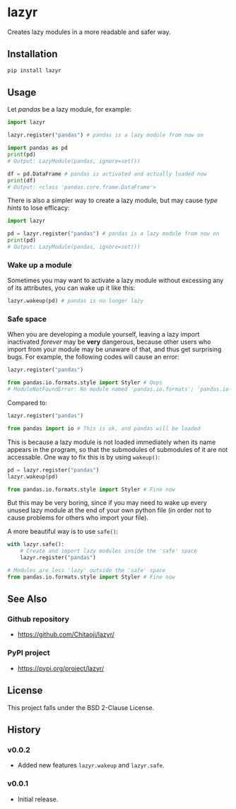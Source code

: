 # lazyr
Creates lazy modules in a more readable and safer way.

## Installation

```sh
pip install lazyr
```

## Usage
Let *pandas* be a lazy module, for example:

```py
import lazyr

lazyr.register("pandas") # pandas is a lazy module from now on

import pandas as pd
print(pd)
# Output: LazyModule(pandas, ignore=set())

df = pd.DataFrame # pandas is activated and actually loaded now
print(df)
# Output: <class 'pandas.core.frame.DataFrame'>
```

There is also a simpler way to create a lazy module, but may cause *type hints* to lose efficacy:

```py
import lazyr

pd = lazyr.register("pandas") # pandas is a lazy module from now on
print(pd)
# Output: LazyModule(pandas, ignore=set())
```

### Wake up a module

Sometimes you may want to activate a lazy module without excessing any of its attributes, you can wake up it like this:

```py
lazyr.wakeup(pd) # pandas is no longer lazy
```

### Safe space

When you are developing a module yourself, leaving a lazy import inactivated *forever* may be **very** dangerous, because other users who import from your module may be unaware of that, and thus get surprising bugs. For example, the following codes will cause an error:

```py
lazyr.register("pandas")

from pandas.io.formats.style import Styler # Oops
# ModuleNotFoundError: No module named 'pandas.io.formats'; 'pandas.io' is not a package
```

Compared to:

```py
lazyr.register("pandas")

from pandas import io # This is ok, and pandas will be loaded
```

This is because a lazy module is not loaded immediately when its name appears in the program, so that the submodules of submodules of it are not accessable. One way to fix this is by using `wakeup()`:

```py
pd = lazyr.register("pandas")
lazyr.wakeup(pd)

from pandas.io.formats.style import Styler # Fine now
```

But this may be very boring, since if you may need to wake up every unused lazy module at the end of your own python file (in order not to cause problems for others who import your file).

A more beautiful way is to use `safe()`:

```py
with lazyr.safe():
    # Create and import lazy modules inside the 'safe' space
    lazyr.register("pandas")

# Modules are less 'lazy' outside the 'safe' space 
from pandas.io.formats.style import Styler # Fine now
```

## See Also
### Github repository
* https://github.com/Chitaoji/lazyr/

### PyPI project
* https://pypi.org/project/lazyr/

## License
This project falls under the BSD 2-Clause License.

## History

### v0.0.2
* Added new features `lazyr.wakeup` and `lazyr.safe`.

### v0.0.1
* Initial release.